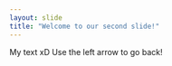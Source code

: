 ```yaml
---
layout: slide
title: "Welcome to our second slide!"
---
```

My text xD
Use the left arrow to go back!
